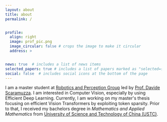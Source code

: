 ```yaml
---
layout: about
title: about
permalink: /


profile:
  align: right
  image: prof_pic.png
  image_circular: false # crops the image to make it circular
  address: >


news: true  # includes a list of news items
selected_papers: true # includes a list of papers marked as "selected={true}"
social: false  # includes social icons at the bottom of the page
---
```

I am a master student at  [Robotics and Perception Group](https://rpg.ifi.uzh.ch/index.html) led by [Prof. Davide Scaramuzza](https://scholar.google.ch/citations?user=SC9wV2kAAAAJ&hl=en). I am interested in Computer Vision, especially by using Efficient Deep Learning. Currently, I am working on my master's thesis focusing on efficient Vision Transformers by exploiting token sparsity.
Prior to that, I received my bachelors degree in _Mathematics and Applied Mathematics_ from [University of Science and Technology of China (USTC)](https://en.ustc.edu.cn/).

[comment]: <> (Write your biography here. Tell the world about yourself. Link to your favorite [subreddit]&#40;http://reddit.com&#41;. You can put a picture in, too. The code is already in, just name your picture `prof_pic.jpg` and put it in the `img/` folder.)

[comment]: <> (Put your address / P.O. box / other info right below your picture. You can also disable any these elements by editing `profile` property of the YAML header of your `_pages/about.md`. Edit `_bibliography/papers.bib` and Jekyll will render your [publications page]&#40;/al-folio/publications/&#41; automatically.)

[comment]: <> (Link to your social media connections, too. This theme is set up to use [Font Awesome icons]&#40;http://fortawesome.github.io/Font-Awesome/&#41; and [Academicons]&#40;https://jpswalsh.github.io/academicons/&#41;, like the ones below. Add your Facebook, Twitter, LinkedIn, Google Scholar, or just disable all of them.)
